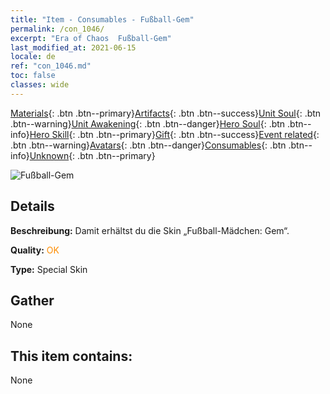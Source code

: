 ```yaml
---
title: "Item - Consumables - Fußball-Gem"
permalink: /con_1046/
excerpt: "Era of Chaos  Fußball-Gem"
last_modified_at: 2021-06-15
locale: de
ref: "con_1046.md"
toc: false
classes: wide
---
```

 [Materials](/ItemsDE/){: .btn .btn--primary}[Artifacts](/ItemsDE/Artifacts/){: .btn .btn--success}[Unit Soul](/ItemsDE/UnitSoul/){: .btn .btn--warning}[Unit Awakening](/ItemsDE/UnitAwakening/){: .btn .btn--danger}[Hero Soul](/ItemsDE/HeroSoul/){: .btn .btn--info}[Hero Skill](/ItemsDE/HeroSkill/){: .btn .btn--primary}[Gift](/ItemsDE/Gift/){: .btn .btn--success}[Event related](/ItemsDE/Events/){: .btn .btn--warning}[Avatars](/ItemsDE/Avatars/){: .btn .btn--danger}[Consumables](/ItemsDE/Consumables/){: .btn .btn--info}[Unknown](/ItemsDE/Unknown/){: .btn .btn--primary}

 ![Fußball-Gem](/images/h/h_Gem3.jpg)

## Details
 **Beschreibung:** Damit erhältst du die Skin „Fußball-Mädchen: Gem“.

 **Quality:** <span style="color: #FF8C00">OK</span>

 **Type:** Special Skin

## Gather

  None

## This item contains:

  None

